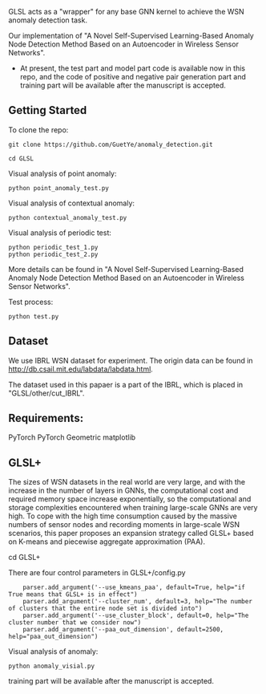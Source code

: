 GLSL acts as a "wrapper" for any base GNN kernel to achieve the WSN anomaly detection task.

Our implementation of "A Novel Self-Supervised Learning-Based Anomaly Node Detection Method Based on an Autoencoder in Wireless Sensor Networks".
- At present, the test part and model part code is available now in this repo, and the code of positive and negative pair generation part and training part will be available after the manuscript is accepted.
## Getting Started
To clone the repo:
```
git clone https://github.com/GuetYe/anomaly_detection.git

cd GLSL
```
Visual analysis of point anomaly:
```
python point_anomaly_test.py
```
Visual analysis of contextual anomaly:
```
python contextual_anomaly_test.py
```
Visual analysis of periodic test:
```
python periodic_test_1.py
python periodic_test_2.py
```
More details can be found in "A Novel Self-Supervised Learning-Based Anomaly Node Detection Method Based on an Autoencoder in Wireless Sensor Networks".

Test process:
```
python test.py
```
## Dataset
We use IBRL WSN dataset for experiment. The origin data can be found in http://db.csail.mit.edu/labdata/labdata.html.

The dataset used in this papaer is a part of the IBRL, which is placed in "GLSL/other/cut_IBRL".
## Requirements:
PyTorch
PyTorch Geometric
matplotlib

## GLSL+
The sizes of WSN datasets in the real world are very large, and with the increase in the number of layers in GNNs, the computational cost and required memory space increase exponentially, so the computational and storage complexities encountered when training large-scale GNNs are very high. To cope with the high time consumption caused by the massive numbers of sensor nodes and recording moments in large-scale WSN scenarios, this paper proposes an expansion strategy called GLSL+ based on K-means and piecewise aggregate approximation (PAA).

cd GLSL+

There are four control parameters in GLSL+/config.py
```
    parser.add_argument('--use_kmeans_paa', default=True, help="if True means that GLSL+ is in effect")
    parser.add_argument('--cluster_num', default=3, help="The number of clusters that the entire node set is divided into")
    parser.add_argument('--use_cluster_block', default=0, help="The cluster number that we consider now")
    parser.add_argument('--paa_out_dimension', default=2500, help="paa_out_dimension")
```

Visual analysis of anomaly:
```
python anomaly_visial.py
```
training part will be available after the manuscript is accepted.

